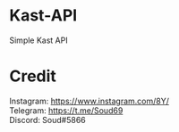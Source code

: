 # Kast-API
Simple Kast API
# Credit

Instagram: https://www.instagram.com/8Y/ <br />
Telegram: https://t.me/Soud69 <br />
Discord: Soud#5866
